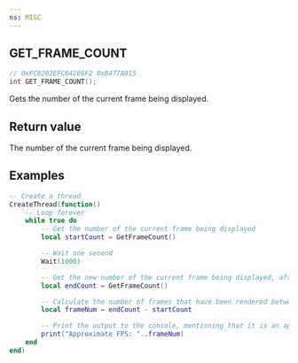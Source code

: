 ```yaml
---
ns: MISC
---
```

## GET_FRAME_COUNT

```c
// 0xFC8202EFC642E6F2 0xB477A015
int GET_FRAME_COUNT();
```

Gets the number of the current frame being displayed.

## Return value
The number of the current frame being displayed.

## Examples
```lua
-- Create a thread
CreateThread(function()
    -- Loop forever
    while true do
        -- Get the number of the current frame being displayed
        local startCount = GetFrameCount()

        -- Wait one second
        Wait(1000)

        -- Get the new number of the current frame being displayed, after waiting one second
        local endCount = GetFrameCount()

        -- Calculate the number of frames that have been rendered between the two points
        local frameNum = endCount - startCount

        -- Print the output to the console, mentioning that it is an approximate value
        print("Approximate FPS: "..frameNum)
    end
end)
```
